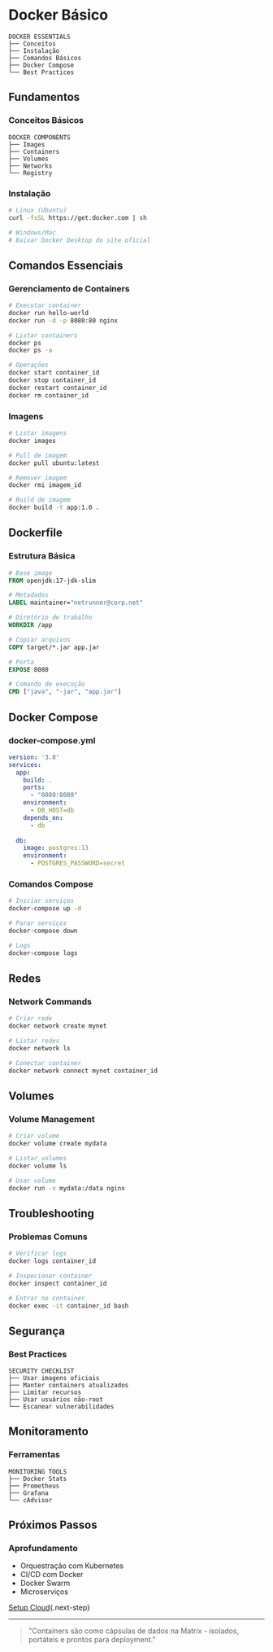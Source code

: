 # Docker Básico

```ascii
DOCKER ESSENTIALS
├── Conceitos
├── Instalação
├── Comandos Básicos
├── Docker Compose
└── Best Practices
```

## Fundamentos

### Conceitos Básicos
```ascii
DOCKER COMPONENTS
├── Images
├── Containers
├── Volumes
├── Networks
└── Registry
```

### Instalação
```bash
# Linux (Ubuntu)
curl -fsSL https://get.docker.com | sh

# Windows/Mac
# Baixar Docker Desktop do site oficial
```

## Comandos Essenciais

### Gerenciamento de Containers
```bash
# Executar container
docker run hello-world
docker run -d -p 8080:80 nginx

# Listar containers
docker ps
docker ps -a

# Operações
docker start container_id
docker stop container_id
docker restart container_id
docker rm container_id
```

### Imagens
```bash
# Listar imagens
docker images

# Pull de imagem
docker pull ubuntu:latest

# Remover imagem
docker rmi imagem_id

# Build de imagem
docker build -t app:1.0 .
```

## Dockerfile

### Estrutura Básica
```dockerfile
# Base image
FROM openjdk:17-jdk-slim

# Metadados
LABEL maintainer="netrunner@corp.net"

# Diretório de trabalho
WORKDIR /app

# Copiar arquivos
COPY target/*.jar app.jar

# Porta
EXPOSE 8080

# Comando de execução
CMD ["java", "-jar", "app.jar"]
```

## Docker Compose

### docker-compose.yml
```yaml
version: '3.8'
services:
  app:
    build: .
    ports:
      - "8080:8080"
    environment:
      - DB_HOST=db
    depends_on:
      - db
  
  db:
    image: postgres:13
    environment:
      - POSTGRES_PASSWORD=secret
```

### Comandos Compose
```bash
# Iniciar serviços
docker-compose up -d

# Parar serviços
docker-compose down

# Logs
docker-compose logs
```

## Redes

### Network Commands
```bash
# Criar rede
docker network create mynet

# Listar redes
docker network ls

# Conectar container
docker network connect mynet container_id
```

## Volumes

### Volume Management
```bash
# Criar volume
docker volume create mydata

# Listar volumes
docker volume ls

# Usar volume
docker run -v mydata:/data nginx
```

## Troubleshooting

### Problemas Comuns
```bash
# Verificar logs
docker logs container_id

# Inspecionar container
docker inspect container_id

# Entrar no container
docker exec -it container_id bash
```

## Segurança

### Best Practices
```ascii
SECURITY CHECKLIST
├── Usar imagens oficiais
├── Manter containers atualizados
├── Limitar recursos
├── Usar usuários não-root
└── Escanear vulnerabilidades
```

## Monitoramento

### Ferramentas
```ascii
MONITORING TOOLS
├── Docker Stats
├── Prometheus
├── Grafana
└── cAdvisor
```

## Próximos Passos

### Aprofundamento
- Orquestração com Kubernetes
- CI/CD com Docker
- Docker Swarm
- Microserviços

[Setup Cloud](cloud-setup.md){.next-step}

---

> "Containers são como cápsulas de dados na Matrix - isolados, portáteis e prontos para deployment."